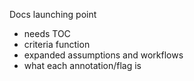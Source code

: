 Docs launching point

* needs TOC
* criteria function
* expanded assumptions and workflows
* what each annotation/flag is